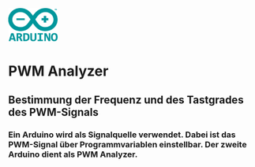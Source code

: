 <img src="logo.png" width=100>


# PWM Analyzer

## Bestimmung der Frequenz und des Tastgrades des PWM-Signals

### Ein Arduino wird als Signalquelle verwendet. Dabei ist das PWM-Signal über Programmvariablen einstellbar. Der zweite Arduino dient als PWM Analyzer.